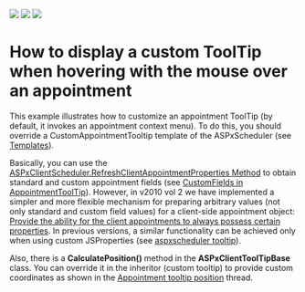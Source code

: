 <!-- default badges list -->
![](https://img.shields.io/endpoint?url=https://codecentral.devexpress.com/api/v1/VersionRange/128546467/18.2.3%2B)
[![](https://img.shields.io/badge/Open_in_DevExpress_Support_Center-FF7200?style=flat-square&logo=DevExpress&logoColor=white)](https://supportcenter.devexpress.com/ticket/details/E3224)
[![](https://img.shields.io/badge/📖_How_to_use_DevExpress_Examples-e9f6fc?style=flat-square)](https://docs.devexpress.com/GeneralInformation/403183)
<!-- default badges end -->
# How to display a custom ToolTip when hovering with the mouse over an appointment


<p>This example illustrates how to customize an appointment ToolTip (by default, it invokes an appointment context menu). To do this, you should override a CustomAppointmentTooltip template of the ASPxScheduler (see <a href="http://documentation.devexpress.com/#AspNet/CustomDocument4550"><u>Templates</u></a>).</p><p>Basically, you can use the <a href="http://documentation.devexpress.com/#AspNet/DevExpressWebASPxSchedulerScriptsASPxClientScheduler_RefreshClientAppointmentPropertiestopic"><u>ASPxClientScheduler.RefreshClientAppointmentProperties Method</u></a> to obtain standard and custom appointment fields (see <a href="https://www.devexpress.com/Support/Center/p/Q277355">CustomFields in AppointmentToolTip</a>). However, in v2010 vol 2 we have implemented a simpler and more flexible mechanism for preparing arbitrary values (not only standard and custom field values) for a client-side appointment object: <a href="https://www.devexpress.com/Support/Center/p/S33646">Provide the ability for the client appointments to always possess certain properties</a>. In previous versions, a similar functionality can be achieved only when using custom JSProperties (see <a href="https://www.devexpress.com/Support/Center/p/Q276425">aspxscheduler tooltip</a>).</p><p>Also, there is a <strong>CalculatePosition()</strong> method in the <strong>ASPxClientToolTipBase</strong> class. You can override it in the inheritor (custom tooltip) to provide custom coordinates as shown in the <a href="https://www.devexpress.com/Support/Center/p/Q273610">Appointment tooltip position</a> thread.</p>

<br/>


